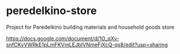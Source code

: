 # peredelkino-store
Project for Peredelkino building materials and household goods store

https://docs.google.com/document/d/1O_qXv-snfCKvVWRkE1pLmFKVmLEJbIVNmeFjXcQ-qs8/edit?usp=sharing